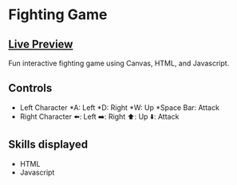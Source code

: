 # Fighting Game

## <a  href=https://brodeedevey-fighting-game.netlify.app/>Live Preview</a>

Fun interactive fighting game using Canvas, HTML, and Javascript.

## Controls
- Left Character
  *A: Left
  *D: Right
  *W: Up
  *Space Bar: Attack
- Right Character
  :arrow_left:: Left
  :arrow_right:: Right
  :arrow_up:: Up
  :arrow_down:: Attack

## Skills displayed

- HTML
- Javascript

